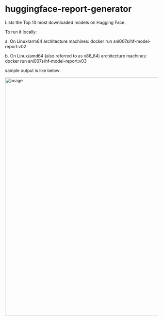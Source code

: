 # huggingface-report-generator

Lists the Top 10 most downloaded models on Hugging Face.

To run it locally:

a. On Linux/arm64 architecture machines: docker run ani007s/hf-model-report:v02

b. On Linux/amd64 (also referred to as x86_64) architecture machines: docker run ani007s/hf-model-report:v03

sample output is like below:

<img width="785" alt="image" src="https://github.com/Aniruddha-VS/huggingface-report-generator/assets/69744463/73e13ef8-855f-475f-ae15-ecaf83ccd14a">
